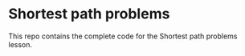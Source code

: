 # Shortest path problems

This repo contains the complete code for the Shortest path problems lesson.
